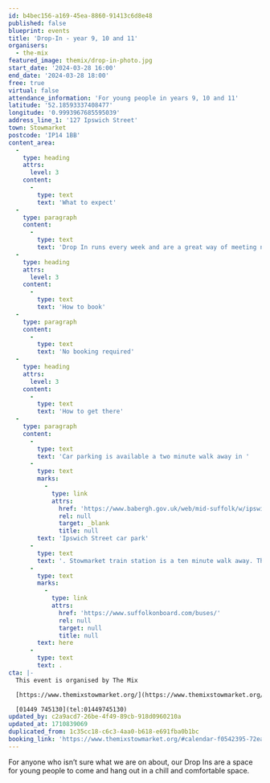 ```yaml
---
id: b4bec156-a169-45ea-8860-91413c6d8e48
published: false
blueprint: events
title: 'Drop-In - year 9, 10 and 11'
organisers:
  - the-mix
featured_image: themix/drop-in-photo.jpg
start_date: '2024-03-28 16:00'
end_date: '2024-03-28 18:00'
free: true
virtual: false
attendance_information: 'For young people in years 9, 10 and 11'
latitude: '52.18593337408477'
longitude: '0.9993967685595039'
address_line_1: '127 Ipswich Street'
town: Stowmarket
postcode: 'IP14 1BB'
content_area:
  -
    type: heading
    attrs:
      level: 3
    content:
      -
        type: text
        text: 'What to expect'
  -
    type: paragraph
    content:
      -
        type: text
        text: 'Drop In runs every week and are a great way of meeting new friends and finding new passions.'
  -
    type: heading
    attrs:
      level: 3
    content:
      -
        type: text
        text: 'How to book'
  -
    type: paragraph
    content:
      -
        type: text
        text: 'No booking required'
  -
    type: heading
    attrs:
      level: 3
    content:
      -
        type: text
        text: 'How to get there'
  -
    type: paragraph
    content:
      -
        type: text
        text: 'Car parking is available a two minute walk away in '
      -
        type: text
        marks:
          -
            type: link
            attrs:
              href: 'https://www.babergh.gov.uk/web/mid-suffolk/w/ipswich-street-car-park-1'
              rel: null
              target: _blank
              title: null
        text: 'Ipswich Street car park'
      -
        type: text
        text: '. Stowmarket train station is a ten minute walk away. The nearest bus stop is one minute walk away, see the latest bus timetables '
      -
        type: text
        marks:
          -
            type: link
            attrs:
              href: 'https://www.suffolkonboard.com/buses/'
              rel: null
              target: null
              title: null
        text: here
      -
        type: text
        text: .
cta: |-
  This event is organised by The Mix

  [https://www.themixstowmarket.org/](https://www.themixstowmarket.org/) 

  [01449 745130](tel:01449745130)
updated_by: c2a9acd7-26be-4f49-89cb-918d0960210a
updated_at: 1710839069
duplicated_from: 1c35cc18-c6c3-4aa0-b618-e691fba0b1bc
booking_link: 'https://www.themixstowmarket.org/#calendar-f0542395-72ea-4bf6-8c39-c82dfc414127-event-a4bdb91e-61fd-487d-9386-67711019cf32-1710777600-1711382400'
---
```

For anyone who isn’t sure what we are on about, our Drop Ins are a space for young people to come and hang out in a chill and comfortable space.